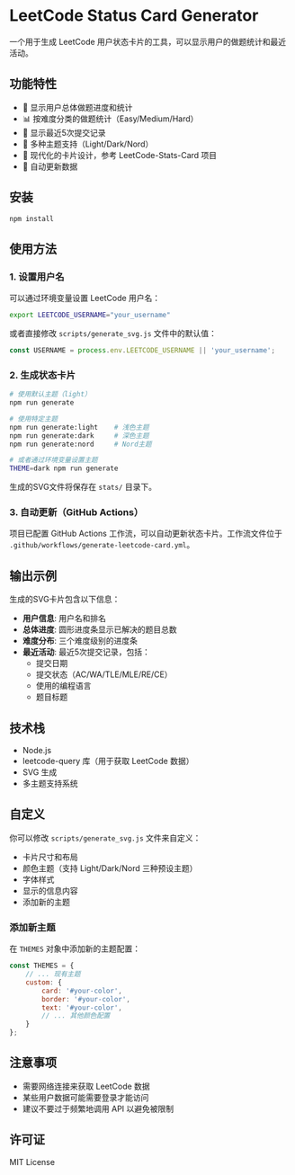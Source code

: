 # LeetCode Status Card Generator

一个用于生成 LeetCode 用户状态卡片的工具，可以显示用户的做题统计和最近活动。

## 功能特性

- 🎯 显示用户总体做题进度和统计
- 📊 按难度分类的做题统计（Easy/Medium/Hard）
- 📝 显示最近5次提交记录
- 🎨 多种主题支持（Light/Dark/Nord）
- 🎨 现代化的卡片设计，参考 LeetCode-Stats-Card 项目
- 🔄 自动更新数据

## 安装

```bash
npm install
```

## 使用方法

### 1. 设置用户名

可以通过环境变量设置 LeetCode 用户名：

```bash
export LEETCODE_USERNAME="your_username"
```

或者直接修改 `scripts/generate_svg.js` 文件中的默认值：

```javascript
const USERNAME = process.env.LEETCODE_USERNAME || 'your_username';
```

### 2. 生成状态卡片

```bash
# 使用默认主题（light）
npm run generate

# 使用特定主题
npm run generate:light    # 浅色主题
npm run generate:dark     # 深色主题
npm run generate:nord     # Nord主题

# 或者通过环境变量设置主题
THEME=dark npm run generate
```

生成的SVG文件将保存在 `stats/` 目录下。

### 3. 自动更新（GitHub Actions）

项目已配置 GitHub Actions 工作流，可以自动更新状态卡片。工作流文件位于 `.github/workflows/generate-leetcode-card.yml`。

## 输出示例

生成的SVG卡片包含以下信息：

- **用户信息**: 用户名和排名
- **总体进度**: 圆形进度条显示已解决的题目总数
- **难度分布**: 三个难度级别的进度条
- **最近活动**: 最近5次提交记录，包括：
  - 提交日期
  - 提交状态（AC/WA/TLE/MLE/RE/CE）
  - 使用的编程语言
  - 题目标题

## 技术栈

- Node.js
- leetcode-query 库（用于获取 LeetCode 数据）
- SVG 生成
- 多主题支持系统

## 自定义

你可以修改 `scripts/generate_svg.js` 文件来自定义：

- 卡片尺寸和布局
- 颜色主题（支持 Light/Dark/Nord 三种预设主题）
- 字体样式
- 显示的信息内容
- 添加新的主题

### 添加新主题

在 `THEMES` 对象中添加新的主题配置：

```javascript
const THEMES = {
    // ... 现有主题
    custom: {
        card: '#your-color',
        border: '#your-color',
        text: '#your-color',
        // ... 其他颜色配置
    }
};
```

## 注意事项

- 需要网络连接来获取 LeetCode 数据
- 某些用户数据可能需要登录才能访问
- 建议不要过于频繁地调用 API 以避免被限制

## 许可证

MIT License 